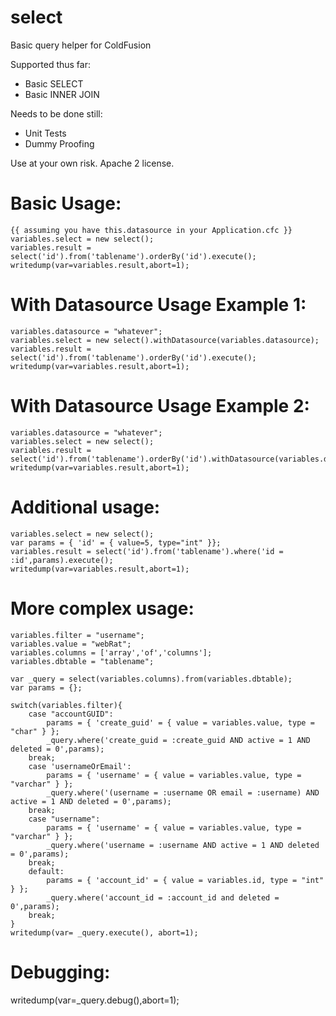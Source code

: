 select
======
Basic query helper for ColdFusion

Supported thus far:
* Basic SELECT
* Basic INNER JOIN

Needs to be done still:
* Unit Tests
* Dummy Proofing

Use at your own risk. Apache 2 license.

Basic Usage:
============
	{{ assuming you have this.datasource in your Application.cfc }}
	variables.select = new select();
	variables.result = select('id').from('tablename').orderBy('id').execute();
	writedump(var=variables.result,abort=1);

With Datasource Usage Example 1:
================================
	variables.datasource = "whatever";
	variables.select = new select().withDatasource(variables.datasource);
	variables.result = select('id').from('tablename').orderBy('id').execute();
	writedump(var=variables.result,abort=1);

With Datasource Usage Example 2:
================================
	variables.datasource = "whatever";
	variables.select = new select();
	variables.result = select('id').from('tablename').orderBy('id').withDatasource(variables.datasource).execute();
	writedump(var=variables.result,abort=1);

Additional usage:
=================
	variables.select = new select();
	var params = { 'id' = { value=5, type="int" }};
	variables.result = select('id').from('tablename').where('id = :id',params).execute();
	writedump(var=variables.result,abort=1);

More complex usage:
===================
	variables.filter = "username";
	variables.value = "webRat";
	variables.columns = ['array','of','columns'];
	variables.dbtable = "tablename";

	var _query = select(variables.columns).from(variables.dbtable);
	var params = {};

	switch(variables.filter){
		case "accountGUID":
			params = { 'create_guid' = { value = variables.value, type = "char" } };
			_query.where('create_guid = :create_guid AND active = 1 AND deleted = 0',params);
		break;
		case 'usernameOrEmail':
			params = { 'username' = { value = variables.value, type = "varchar" } };
			_query.where('(username = :username OR email = :username) AND active = 1 AND deleted = 0',params);
		break;
		case "username":
			params = { 'username' = { value = variables.value, type = "varchar" } };
			_query.where('username = :username AND active = 1 AND deleted = 0',params);
		break;
		default:
			params = { 'account_id' = { value = variables.id, type = "int" } };
			_query.where('account_id = :account_id and deleted = 0',params);
		break;
	}
	writedump(var= _query.execute(), abort=1);

Debugging:
===========
writedump(var=_query.debug(),abort=1);